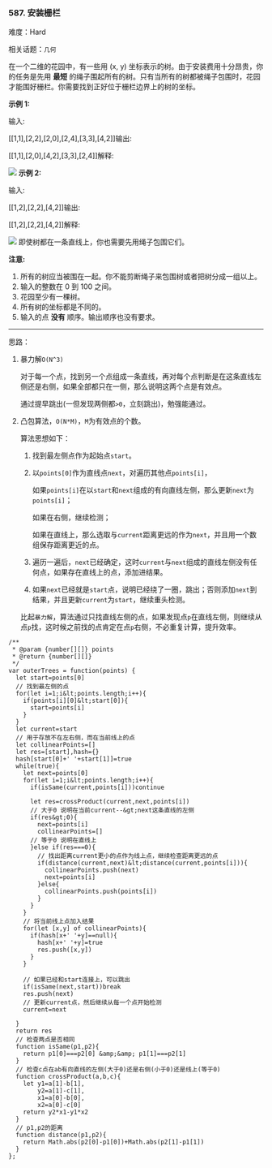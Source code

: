 ### 587. 安装栅栏

难度：Hard

相关话题：`几何`

在一个二维的花园中，有一些用 (x, y) 坐标表示的树。由于安装费用十分昂贵，你的任务是先用 **最短** 的绳子围起所有的树。只有当所有的树都被绳子包围时，花园才能围好栅栏。你需要找到正好位于栅栏边界上的树的坐标。



 **示例 1:** 

输入:

 [[1,1],[2,2],[2,0],[2,4],[3,3],[4,2]]输出:

 [[1,1],[2,0],[4,2],[3,3],[2,4]]解释:

![](https://assets.leetcode-cn.com/aliyun-lc-upload/uploads/2018/10/12/erect_the_fence_1.png)
 **示例 2:** 

输入:

 [[1,2],[2,2],[4,2]]输出:

 [[1,2],[2,2],[4,2]]解释:

![](https://assets.leetcode-cn.com/aliyun-lc-upload/uploads/2018/10/12/erect_the_fence_2.png)
即使树都在一条直线上，你也需要先用绳子包围它们。

 **注意:** 


1. 所有的树应当被围在一起。你不能剪断绳子来包围树或者把树分成一组以上。
2. 输入的整数在 0 到 100 之间。
3. 花园至少有一棵树。
4. 所有树的坐标都是不同的。
5. 输入的点 **没有** 顺序。输出顺序也没有要求。




-----

思路：

1. 暴力解`O(N^3)`

    对于每一个点，找到另一个点组成一条直线，再对每个点判断是在这条直线左侧还是右侧，如果全部都只在一侧，那么说明这两个点是有效点。
    
    通过提早跳出(一但发现两侧都`>0`，立刻跳出)，勉强能通过。

2. 凸包算法，`O(N*M)`，`M`为有效点的个数。

    算法思想如下：
    
    1. 找到最左侧点作为起始点`start`。
    
    2. 以`points[0]`作为直线点`next`，对遍历其他点`points[i]`，
    
        如果`points[i]`在以`start`和`next`组成的有向直线左侧，那么更新`next`为`points[i]`；
        
        如果在右侧，继续检测；
        
        如果在直线上，那么选取与`current`距离更远的作为`next`，并且用一个数组保存距离更近的点。
        
    3. 遍历一遍后，`next`已经确定，这时`current`与`next`组成的直线左侧没有任何点，如果存在直线上的点，添加进结果。
    
    4. 如果`next`已经就是`start`点，说明已经绕了一圈，跳出；否则添加`next`到结果，并且更新`current`为`start`，继续重头检测。
    
    比起`暴力解`，算法通过只找直线左侧的点，如果发现点`p`在直线左侧，则继续从点`p`找，这时候之前找的点肯定在点`p`右侧，不必重复计算，提升效率。


```
/**
 * @param {number[][]} points
 * @return {number[][]}
 */
var outerTrees = function(points) {
  let start=points[0]
  // 找到最左侧的点
  for(let i=1;i&lt;points.length;i++){
    if(points[i][0]&lt;start[0]){
      start=points[i]
    }
  }
  let current=start
  // 用于存放不在左右侧，而在当前线上的点
  let collinearPoints=[]
  let res=[start],hash={}
  hash[start[0]+' '+start[1]]=true
  while(true){
    let next=points[0]
    for(let i=1;i&lt;points.length;i++){
      if(isSame(current,points[i]))continue

      let res=crossProduct(current,next,points[i])
      // 大于0 说明在当前current--&gt;next这条直线的左侧
      if(res&gt;0){
        next=points[i]
        collinearPoints=[]
      // 等于0 说明在直线上
      }else if(res===0){
        // 找出距离current更小的点作为线上点，继续检查距离更远的点
        if(distance(current,next)&lt;distance(current,points[i])){
          collinearPoints.push(next)
          next=points[i]
        }else{
          collinearPoints.push(points[i])
        }
      }
    }
    // 将当前线上点加入结果
    for(let [x,y] of collinearPoints){
      if(hash[x+' '+y]==null){
        hash[x+' '+y]=true
        res.push([x,y])
      }
    }

    // 如果已经和start连接上，可以跳出
    if(isSame(next,start))break
    res.push(next)
    // 更新current点，然后继续从每一个点开始检测
    current=next

  }
  return res
  // 检查两点是否相同
  function isSame(p1,p2){
    return p1[0]===p2[0] &amp;&amp; p1[1]===p2[1]
  }
  // 检查c点在ab有向直线的左侧(大于0)还是右侧(小于0)还是线上(等于0)
  function crossProduct(a,b,c){
    let y1=a[1]-b[1],
        y2=a[1]-c[1],
        x1=a[0]-b[0],
        x2=a[0]-c[0]
    return y2*x1-y1*x2
  }
  // p1,p2的距离
  function distance(p1,p2){
    return Math.abs(p2[0]-p1[0])+Math.abs(p2[1]-p1[1])
  }    
};



```
